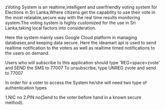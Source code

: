 zVoting System is an realtime,intelligent and userfriendly voting system for Elections in Sri Lanka,Where citizens get the capability to use their vote in the most relaiable,secure way with the real time results monitoring system.The voting system is highly customized for the use in Sri Lanka,taking local factors into consideration.

Here the system mainly uses Google Cloud platform in managing databases,and keeping data secure.
Here the ideamart api is used to send realtime notification to the voters as well as realtime timed notifications to the users on demand.

Users who will subscribe to this application should type 'REG\<space\>zvote' and SEND the SMS to 77007
To unsubscribe, type UNREG zvote and send to 77007

In order for a voter to access the System he/she will need two type of authentication types

1.NIC no
2.PIN no(Send to the voter before hand in a known secure method).
